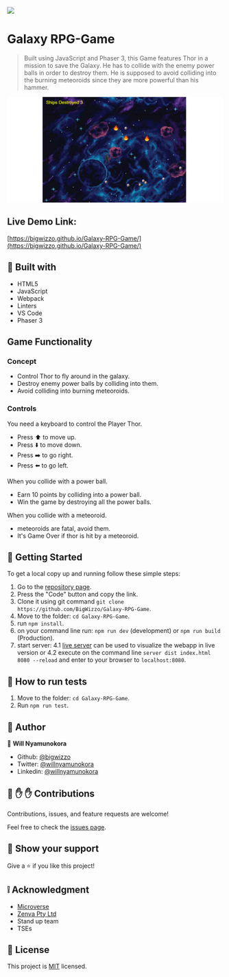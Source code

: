 ![](https://img.shields.io/badge/Microverse-blueviolet)

# Galaxy RPG-Game

> Built using JavaScript and Phaser 3, this Game features Thor in a mission to save the Galaxy. He has to collide with the enemy power balls in order to destroy them. He is supposed to avoid colliding into the burning meteoroids since they are more powerful than his hammer.

![screenshot](./screenshot.png)

## Live Demo Link:

[https://bigwizzo.github.io/Galaxy-RPG-Game/](https://bigwizzo.github.io/Galaxy-RPG-Game/)

## :hammer: Built with

- HTML5
- JavaScript
- Webpack
- Linters
- VS Code
- Phaser 3

## Game Functionality

### Concept

- Control Thor to fly around in the galaxy.
- Destroy enemy power balls by colliding into them.
- Avoid colliding into burning meteoroids.

### Controls

You need a keyboard to control the Player Thor.

- Press ⬆️ to move up.
- Press :arrow_down: to move down.
- Press ➡️ to go right.
- Press ⬅️ to go left.

When you collide with a power ball.

- Earn 10 points by colliding into a power ball.
- Win the game by destroying all the power balls.

When you collide with a meteoroid.

- meteoroids are fatal, avoid them.
- It's Game Over if thor is hit by a meteoroid.

## :construction_worker: Getting Started

To get a local copy up and running follow these simple steps:

1. Go to the [repository page](https://github.com/BigWizzo/Galaxy-RPG-Game).
2. Press the "Code" button and copy the link.
3. Clone it using git command `git clone https://github.com/BigWizzo/Galaxy-RPG-Game`.
4. Move to the folder: `cd Galaxy-RPG-Game`.
5. run `npm install`.
6. on your command line run: `npm run dev` (development) or `npm run build` (Production).
7. start server:
   4.1 [live server](https://marketplace.visualstudio.com/items?itemName=ritwickdey.LiveServer) can be used to visualize the webapp in live version or
   4.2 execute on the command line `server dist index.html 8080 --reload` and enter to your browser to `localhost:8080`.

## :construction_worker: How to run tests

1. Move to the folder: `cd Galaxy-RPG-Game`.
2. Run `npm run test`.

## :bust_in_silhouette: Author

👤 **Will Nyamunokora**

- Github: [@bigwizzo](https://github.com/bigwizzo)
- Twitter: [@willnyamunokora](https://twitter.com/willnyamunokora)
- Linkedin: [@willnyamunokora](https://linkedin.com/in/willnyamunokora)

## 🤝 :raised_hand: :raised_hand: Contributions

Contributions, issues, and feature requests are welcome!

Feel free to check the [issues page](https://github.com/BigWizzo/Galaxy-RPG-Game/issues).

## :muscle: Show your support

Give a ⭐️ if you like this project!

## :grey_exclamation: Acknowledgment

- [Microverse](https://www.microverse.org/)
- [Zenva Pty Ltd](https://gamedevacademy.org/how-to-create-a-turn-based-rpg-game-in-phaser-3-part-1/)
- Stand up team
- TSEs

## 📝 License

This project is [MIT](https://opensource.org/licenses/MIT) licensed.
